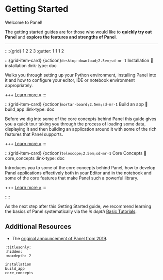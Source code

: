 # Getting Started

Welcome to Panel!

The getting started guides are for those who would like to **quickly try out Panel** and **explore the features and strengths of Panel**.

---

::::{grid} 1 2 2 3
:gutter: 1 1 1 2

:::{grid-item-card} {octicon}`desktop-download;2.5em;sd-mr-1` Installation
:link: installation
:link-type: doc

Walks you through setting up your Python environment, installing Panel into it and how to configure your editor, IDE or notebook environment appropriately.

+++
[Learn more »](installation)
:::

:::{grid-item-card} {octicon}`mortar-board;2.5em;sd-mr-1` Build an app
:link: build_app
:link-type: doc

Before we dig into some of the core concepts behind Panel this guide gives you a quick tour taking you through the process of loading some data, displaying it and then building an application around it with some of the rich features that Panel supports.

+++
[Learn more »](build_app)
:::

:::{grid-item-card} {octicon}`telescope;2.5em;sd-mr-1` Core Concepts
:link: core_concepts
:link-type: doc

Introduces you to some of the core concepts behind Panel, how to develop Panel applications effectively both in your Editor and in the notebook and some of the core features that make Panel such a powerful library.

+++
[Learn more »](core_concepts)
:::

::::

As the next step after this Getting Started guide, we recommend learning the basics of Panel systematically via the *in depth* [Basic Tutorials](../tutorials/basic/index.md).

## Additional Resources

- The [original announcement of Panel from 2019](https://blog.holoviz.org/panel_announcement.html).

```{toctree}
:titlesonly:
:hidden:
:maxdepth: 2

installation
build_app
core_concepts
```
